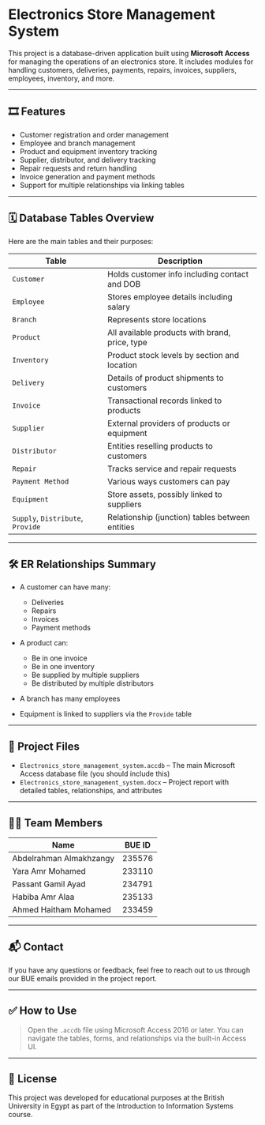 # Electronics Store Management System

This project is a database-driven application built using **Microsoft Access** for managing the operations of an electronics store. It includes modules for handling customers, deliveries, payments, repairs, invoices, suppliers, employees, inventory, and more.

---

## 🎞️ Features

* Customer registration and order management
* Employee and branch management
* Product and equipment inventory tracking
* Supplier, distributor, and delivery tracking
* Repair requests and return handling
* Invoice generation and payment methods
* Support for multiple relationships via linking tables

---

## 🗓️ Database Tables Overview

Here are the main tables and their purposes:

| Table                             | Description                                     |
| --------------------------------- | ----------------------------------------------- |
| `Customer`                        | Holds customer info including contact and DOB   |
| `Employee`                        | Stores employee details including salary        |
| `Branch`                          | Represents store locations                      |
| `Product`                         | All available products with brand, price, type  |
| `Inventory`                       | Product stock levels by section and location    |
| `Delivery`                        | Details of product shipments to customers       |
| `Invoice`                         | Transactional records linked to products        |
| `Supplier`                        | External providers of products or equipment     |
| `Distributor`                     | Entities reselling products to customers        |
| `Repair`                          | Tracks service and repair requests              |
| `Payment Method`                  | Various ways customers can pay                  |
| `Equipment`                       | Store assets, possibly linked to suppliers      |
| `Supply`, `Distribute`, `Provide` | Relationship (junction) tables between entities |

---

## 🛠️ ER Relationships Summary

* A customer can have many:

  * Deliveries
  * Repairs
  * Invoices
  * Payment methods
* A product can:

  * Be in one invoice
  * Be in one inventory
  * Be supplied by multiple suppliers
  * Be distributed by multiple distributors
* A branch has many employees
* Equipment is linked to suppliers via the `Provide` table

---

## 📁 Project Files

* `Electronics_store_management_system.accdb` – The main Microsoft Access database file (you should include this)
* `Electronics_store_management_system.docx` – Project report with detailed tables, relationships, and attributes

---

## 🧑‍💼 Team Members

| Name                    | BUE ID |
| ----------------------- | ------ |
| Abdelrahman Almakhzangy | 235576 |
| Yara Amr Mohamed        | 233110 |
| Passant Gamil Ayad      | 234791 |
| Habiba Amr Alaa         | 235133 |
| Ahmed Haitham Mohamed   | 233459 |

---

## 📬 Contact

If you have any questions or feedback, feel free to reach out to us through our BUE emails provided in the project report.

---

## ✅ How to Use

> Open the `.accdb` file using Microsoft Access 2016 or later. You can navigate the tables, forms, and relationships via the built-in Access UI.

---

## 📄 License

This project was developed for educational purposes at the British University in Egypt as part of the Introduction to Information Systems course.
